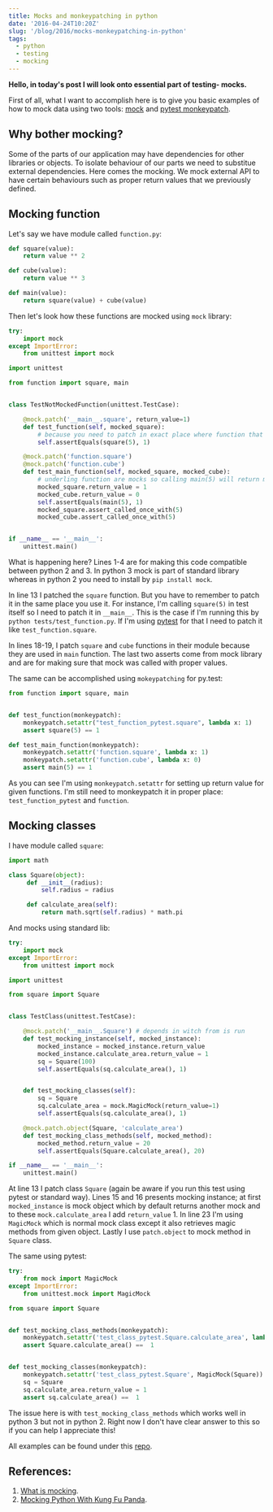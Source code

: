 ```yaml
---
title: Mocks and monkeypatching in python
date: '2016-04-24T10:20Z'
slug: '/blog/2016/mocks-monkeypatching-in-python'
tags:
  - python
  - testing
  - mocking
---
```


**Hello, in today's post I will look onto essential part of testing-
mocks.**

First of all, what I want to accomplish here is to give you basic
examples of how to mock data using two tools:
[mock](https://docs.python.org/3/library/unittest.mock.html) and [pytest
monkeypatch](https://pytest.org/latest/monkeypatch.html).

## Why bother mocking?

Some of the parts of our application may have dependencies for other
libraries or objects. To isolate behaviour of our parts we need to
substitue external dependencies. Here comes the mocking. We mock
external API to have certain behaviours such as proper return values
that we previously defined.

## Mocking function

Let's say we have module called `function.py`:

```python
def square(value):
    return value ** 2

def cube(value):
    return value ** 3

def main(value):
    return square(value) + cube(value)
```

Then let's look how these functions are mocked using `mock` library:

```python
try:
    import mock
except ImportError:
    from unittest import mock

import unittest

from function import square, main


class TestNotMockedFunction(unittest.TestCase):

    @mock.patch('__main__.square', return_value=1)
    def test_function(self, mocked_square):
        # because you need to patch in exact place where function that has to be mocked is called
        self.assertEquals(square(5), 1)

    @mock.patch('function.square')
    @mock.patch('function.cube')
    def test_main_function(self, mocked_square, mocked_cube):
        # underling function are mocks so calling main(5) will return mock
        mocked_square.return_value = 1
        mocked_cube.return_value = 0
        self.assertEquals(main(5), 1)
        mocked_square.assert_called_once_with(5)
        mocked_cube.assert_called_once_with(5)


if __name__ == '__main__':
    unittest.main()
```

What is happening here? Lines 1-4 are for making this code compatible
between python 2 and 3. In python 3 mock is part of standard library
whereas in python 2 you need to install by `pip install mock`.

In line 13 I patched the `square` function. But you have to remember to
patch it in the same place you use it. For instance, I'm calling
`square(5)` in test itself so I need to patch it in `__main__`. This is
the case if I'm running this by `python tests/test_function.py`. If I'm
using [pytest](https://pytest.org/latest/contents.html) for that I need
to patch it like `test_function.square`.

In lines 18-19, I patch `square` and `cube` functions in their module
because they are used in `main` function. The last two asserts come from
mock library and are for making sure that mock was called with proper
values.

The same can be accomplished using `mokeypatching` for py.test:

```python
from function import square, main


def test_function(monkeypatch):
    monkeypatch.setattr("test_function_pytest.square", lambda x: 1)
    assert square(5) == 1

def test_main_function(monkeypatch):
    monkeypatch.setattr('function.square', lambda x: 1)
    monkeypatch.setattr('function.cube', lambda x: 0)
    assert main(5) == 1
```

As you can see I'm using `monkeypatch.setattr` for setting up return
value for given functions. I'm still need to monkeypatch it in proper
place: `test_function_pytest` and `function`.

## Mocking classes

I have module called `square`:

```python
import math

class Square(object):
     def __init__(radius):
         self.radius = radius

     def calculate_area(self):
         return math.sqrt(self.radius) * math.pi
```

And mocks using standard lib:

```python
try:
    import mock
except ImportError:
    from unittest import mock

import unittest

from square import Square


class TestClass(unittest.TestCase):

    @mock.patch('__main__.Square') # depends in witch from is run
    def test_mocking_instance(self, mocked_instance):
        mocked_instance = mocked_instance.return_value
        mocked_instance.calculate_area.return_value = 1
        sq = Square(100)
        self.assertEquals(sq.calculate_area(), 1)


    def test_mocking_classes(self):
        sq = Square
        sq.calculate_area = mock.MagicMock(return_value=1)
        self.assertEquals(sq.calculate_area(), 1)

    @mock.patch.object(Square, 'calculate_area')
    def test_mocking_class_methods(self, mocked_method):
        mocked_method.return_value = 20
        self.assertEquals(Square.calculate_area(), 20)

if __name__ == '__main__':
    unittest.main()
```

At line 13 I patch class `Square` (again be aware if you run this test
using pytest or standard way). Lines 15 and 16 presents mocking
instance; at first `mocked_instance` is mock object which by default
returns another mock and to these `mock.calculate_area` I add
`return_value` 1. In line 23 I'm using `MagicMock` which is normal mock
class except it also retrieves magic methods from given object. Lastly I
use `patch.object` to mock method in `Square` class.

The same using pytest:

```python
try:
    from mock import MagicMock
except ImportError:
    from unittest.mock import MagicMock

from square import Square


def test_mocking_class_methods(monkeypatch):
    monkeypatch.setattr('test_class_pytest.Square.calculate_area', lambda: 1)
    assert Square.calculate_area() ==  1


def test_mocking_classes(monkeypatch):
    monkeypatch.setattr('test_class_pytest.Square', MagicMock(Square))
    sq = Square
    sq.calculate_area.return_value = 1
    assert sq.calculate_area() ==  1
```

The issue here is with `test_mocking_class_methods` which works well in
python 3 but not in python 2. Right now I don't have clear answer to
this so if you can help I appreciate this!

All examples can be found under this
[repo](https://github.com/krzysztofzuraw/personal-blog-projects/tree/master/blog_mocks).

## References:

1.  [What is
    mocking](http://stackoverflow.com/questions/2665812/what-is-mocking).
2.  [Mocking Python With Kung Fu
    Panda](http://manishamde.github.io/blog/2013/10/06/mocking-python-with-kung-fu-panda/#mock_classes).
